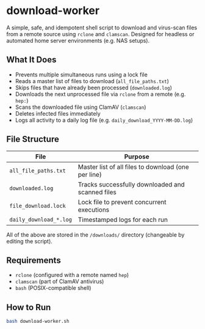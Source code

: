 # download-worker

A simple, safe, and idempotent shell script to download and virus-scan files from a remote source using `rclone` and `clamscan`. Designed for headless or automated home server environments (e.g. NAS setups).

## What It Does

- Prevents multiple simultaneous runs using a lock file
- Reads a master list of files to download (`all_file_paths.txt`)
- Skips files that have already been processed (`downloaded.log`)
- Downloads the next unprocessed file via `rclone` from a remote (e.g. `hep:`)
- Scans the downloaded file using ClamAV (`clamscan`)
- Deletes infected files immediately
- Logs all activity to a daily log file (e.g. `daily_download_YYYY-MM-DD.log`)

## File Structure

| File                     | Purpose                                               |
|--------------------------|-------------------------------------------------------|
| `all_file_paths.txt`     | Master list of all files to download (one per line)  |
| `downloaded.log`         | Tracks successfully downloaded and scanned files      |
| `file_download.lock`     | Lock file to prevent concurrent executions            |
| `daily_download_*.log`   | Timestamped logs for each run                         |

All of the above are stored in the `/downloads/` directory (changeable by editing the script).

## Requirements

- `rclone` (configured with a remote named `hep`)
- `clamscan` (part of ClamAV antivirus)
- `bash` (POSIX-compatible shell)

## How to Run

```bash
bash download-worker.sh
